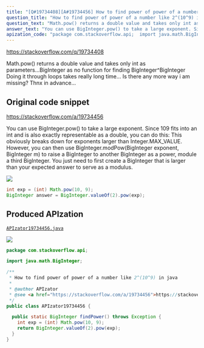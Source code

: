 ```yaml
---
title: "[Q#19734408][A#19734456] How to find power of power of a number like 2^(10^9) in java"
question_title: "How to find power of power of a number like 2^(10^9) in java"
question_text: "Math.pow() returns a double value and takes only int as parameters...BigInteger as no function for finding BigInteger^BigInteger Doing it through loops takes really long time... Is there any more way i am missing? Thnx in advance..."
answer_text: "You can use BigInteger.pow() to take a large exponent. Since 109 fits into an int and is also exactly representable as a double, you can do this: This obviously breaks down for exponents larger than Integer.MAX_VALUE. However, you can then use BigInteger.modPow(BigInteger exponent, BigInteger m) to raise a BigInteger to another BigInteger as a power, module a third BigInteger. You just need to first create a BigInteger that is larger than your expected answer to serve as a modulus."
apization_code: "package com.stackoverflow.api;  import java.math.BigInteger;  /**  * How to find power of power of a number like 2^(10^9) in java  *  * @author APIzator  * @see <a href=\"https://stackoverflow.com/a/19734456\">https://stackoverflow.com/a/19734456</a>  */ public class APIzator19734456 {    public static BigInteger findPower() throws Exception {     int exp = (int) Math.pow(10, 9);     return BigInteger.valueOf(2).pow(exp);   } }"
---
```


https://stackoverflow.com/q/19734408

Math.pow() returns a double value and takes only int as parameters...BigInteger as no function for finding BigInteger^BigInteger
Doing it through loops takes really long time...
Is there any more way i am missing?
Thnx in advance...



## Original code snippet

https://stackoverflow.com/a/19734456

You can use BigInteger.pow() to take a large exponent. Since 109 fits into an int and is also exactly representable as a double, you can do this:
This obviously breaks down for exponents larger than Integer.MAX_VALUE. However, you can then use BigInteger.modPow(BigInteger exponent, BigInteger m) to raise a BigInteger to another BigInteger as a power, module a third BigInteger. You just need to first create a BigInteger that is larger than your expected answer to serve as a modulus.

<div class="code-logo"><img src="/stackoverflow.png" /></div>

```java
int exp = (int) Math.pow(10, 9);
BigInteger answer = BigInteger.valueOf(2).pow(exp);
```

## Produced APIzation

[`APIzator19734456.java`](https://github.com/pasqualesalza/apization-temp-data/raw/master/search/APIzator19734456.java)

<div class="code-logo"><img src="/apizator.png" /></div>

```java
package com.stackoverflow.api;

import java.math.BigInteger;

/**
 * How to find power of power of a number like 2^(10^9) in java
 *
 * @author APIzator
 * @see <a href="https://stackoverflow.com/a/19734456">https://stackoverflow.com/a/19734456</a>
 */
public class APIzator19734456 {

  public static BigInteger findPower() throws Exception {
    int exp = (int) Math.pow(10, 9);
    return BigInteger.valueOf(2).pow(exp);
  }
}

```